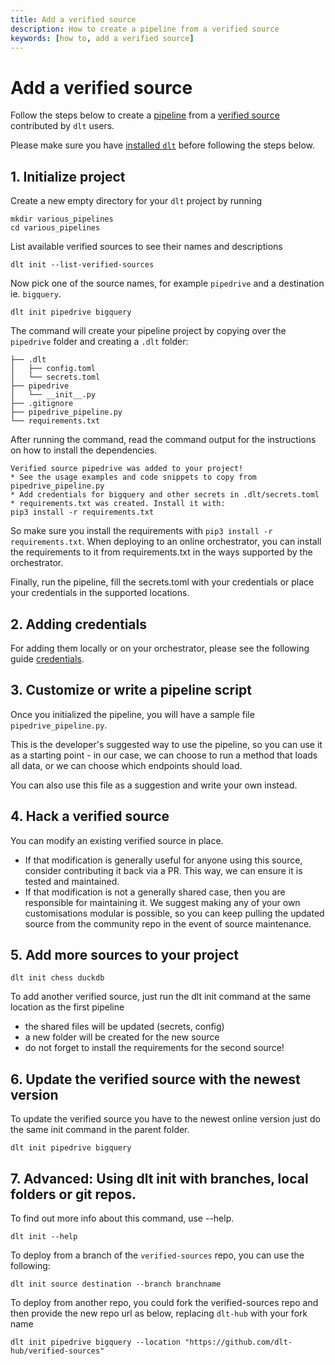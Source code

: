 ```yaml
---
title: Add a verified source
description: How to create a pipeline from a verified source
keywords: [how to, add a verified source]
---
```


# Add a verified source

Follow the steps below to create a [pipeline](../general-usage/glossary.md#pipeline) from a [verified source](../general-usage/glossary.md#verified-source) contributed by `dlt` users.

Please make sure you have [installed `dlt`](../reference/installation.mdx) before following the steps below.

## 1. Initialize project

Create a new empty directory for your `dlt` project by running
```shell
mkdir various_pipelines
cd various_pipelines
```

List available verified sources to see their names and descriptions
```
dlt init --list-verified-sources
```

Now pick one of the source names, for example `pipedrive` and a destination ie. `bigquery`.
```
dlt init pipedrive bigquery
```

The command will create your pipeline project by copying over the `pipedrive` folder and creating a `.dlt` folder:

```
├── .dlt
│   ├── config.toml
│   └── secrets.toml
├── pipedrive
│   └── __init__.py
├── .gitignore
├── pipedrive_pipeline.py
└── requirements.txt
```

After running the command, read the command output for the instructions on how to install the dependencies.

```
Verified source pipedrive was added to your project!
* See the usage examples and code snippets to copy from pipedrive_pipeline.py
* Add credentials for bigquery and other secrets in .dlt/secrets.toml
* requirements.txt was created. Install it with:
pip3 install -r requirements.txt
```
So make sure you install the requirements with `pip3 install -r requirements.txt`.
When deploying to an online orchestrator, you can install the requirements to it from requirements.txt in the ways supported by the orchestrator.

Finally, run the pipeline, fill the secrets.toml with your credentials or place your credentials in the supported locations.

## 2. Adding credentials

For adding them locally or on your orchestrator, please see the following guide [credentials](../general-usage/credentials.md).

## 3. Customize or write a pipeline script

Once you initialized the pipeline, you will have a sample file  `pipedrive_pipeline.py`.

This is the developer's suggested way to use the pipeline, so you can use it as a starting point - in our case, we can choose to run a method that loads all data, or we can choose which endpoints should load.

You can also use this file as a suggestion and write your own instead.

## 4. Hack a verified source

You can modify an existing verified source in place.
* If that modification is generally useful for anyone using this source, consider contributing it back via a PR. This way, we can ensure it is tested and maintained.
* If that modification is not a generally shared case, then you are responsible for maintaining it. We suggest making any of your own customisations modular is possible, so you can keep pulling the updated source from the community repo in the event of source maintenance.


## 5. Add more sources to your project
```
dlt init chess duckdb
```
To add another verified source, just run the dlt init command at the same location as the first pipeline
- the shared files will be updated (secrets, config)
- a new folder will be created for the new source
- do not forget to install the requirements for the second source!


## 6. Update the verified source with the newest version
To update the verified source you have to the newest online version just do the same init command in the parent folder.
```
dlt init pipedrive bigquery
```

## 7. Advanced: Using dlt init with branches, local folders or git repos.
To find out more info about this command, use --help.

```
dlt init --help
```


To deploy from a branch of the `verified-sources` repo, you can use the following:

```
dlt init source destination --branch branchname
```

To deploy from another repo, you could fork the verified-sources repo and then provide the new repo url as below, replacing `dlt-hub` with your fork name

```
dlt init pipedrive bigquery --location "https://github.com/dlt-hub/verified-sources"
```
